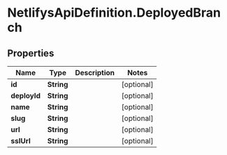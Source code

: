 # NetlifysApiDefinition.DeployedBranch

## Properties
Name | Type | Description | Notes
------------ | ------------- | ------------- | -------------
**id** | **String** |  | [optional] 
**deployId** | **String** |  | [optional] 
**name** | **String** |  | [optional] 
**slug** | **String** |  | [optional] 
**url** | **String** |  | [optional] 
**sslUrl** | **String** |  | [optional] 


